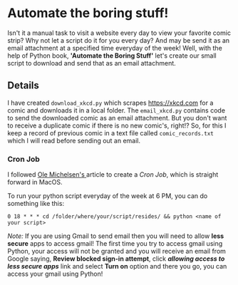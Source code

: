 # Automate the boring stuff!

  Isn't it a manual task to visit a website every day to view your favorite comic strip? Why not let a script do it for you every day? And may be send it as an email attachment at a specified time everyday of the week! Well, with the help of Python book, **'Automate the Boring Stuff'** let's create our small script to download and send that as an email attachment.

## Details

  I have created `download_xkcd.py` which scrapes https://xkcd.com for a comic and downloads it in a local folder. The `email_xkcd.py` contains code to send the downloaded comic as an email attachment. But you don't want to receive a duplicate comic if there is no new comic's, right!? So, for this I keep a record of previous comic in a text file called `comic_records.txt` which I will read before sending out an email.

### Cron Job

  I followed <a href='https://ole.michelsen.dk/blog/schedule-jobs-with-crontab-on-mac-osx.html'>Ole Michelsen's </a> article to create a _Cron Job_, which is straight forward in MacOS.
  
  To run your python script everyday of the week at 6 PM, you can do something like this:

  ```
  0 18 * * * cd /folder/where/your/script/resides/ && python <name of your script>
  ```


_Note:_ If you are using Gmail to send email then you will need to allow **less secure** apps to access gmail! The first time you try to access gmail using Python, your access will not be granted and you will receive an email from Google saying, **Review blocked sign-in attempt**, click **_allowing access to less secure apps_** link and select **Turn on** option and there you go, you can access your gmail using Python!


